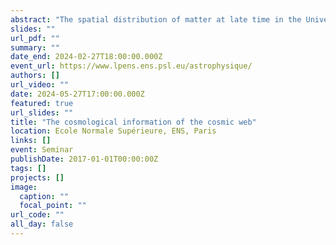 ```yaml
---
abstract: "The spatial distribution of matter at late time in the Universe depicts a complex pattern commonly referred to as the cosmic web. In this web-like structure, massive nodes are linked together by elongated bridges of matter, the filaments, themselves found at the intersections of mildly-dense walls forming the borders of vast and underdense volumes called voids. In this presentation, I will start by giving a broad introduction to the cosmic web together with some motivations for extracting compressed summaries from matter fields. I will then focus on the definition and exploitation of the several cosmic web environments to improve the constraints on the cosmological parameters over the traditionally-used two-point statistics in large N-body simulations from the Quijote suite. If time permits, I will also take a few minutes to discuss another part of my recent research activity aimed at using developments from theoretical physics to better understand the learning procedure of some neural networks."
slides: ""
url_pdf: ""
summary: ""
date_end: 2024-02-27T18:00:00.000Z
event_url: https://www.lpens.ens.psl.eu/astrophysique/
authors: []
url_video: ""
date: 2024-05-27T17:00:00.000Z
featured: true
url_slides: ""
title: "The cosmological information of the cosmic web"
location: Ecole Normale Supérieure, ENS, Paris
links: []
event: Seminar
publishDate: 2017-01-01T00:00:00Z
tags: []
projects: []
image:
  caption: ""
  focal_point: ""
url_code: ""
all_day: false
---
```

